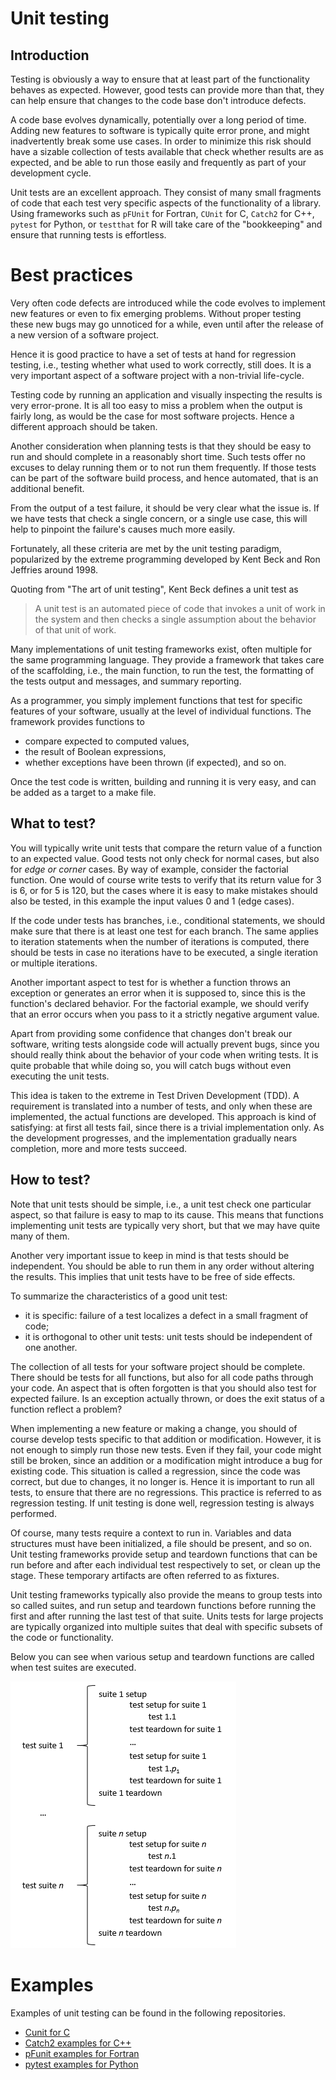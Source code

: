 # Unit testing


## Introduction

Testing is obviously a way to ensure that at least part of the functionality
behaves as expected. However, good tests can provide more than that, they can
help ensure that changes to the code base don't introduce defects.

A code base evolves dynamically, potentially over a long period of time. Adding
new features to software is typically quite error prone, and might inadvertently
break some use cases. In order to minimize this risk should have a sizable
collection of tests available that check whether results are as expected, and be
able to run those easily and frequently as part of your development cycle.

Unit tests are an excellent approach. They consist of many small fragments of
code that each test very specific aspects of the functionality of a library.
Using frameworks such as `pFUnit` for Fortran, `CUnit` for C, `Catch2` for C++,
`pytest` for Python, or `testthat` for R will take care of the "bookkeeping" and
ensure that running tests is effortless.


# Best practices

Very often code defects are introduced while the code evolves to implement new
features or even to fix emerging problems.  Without proper testing these new
bugs may go unnoticed for a while, even until after the release of a new version
of a software project.

Hence it is good practice to have a set of tests at hand for regression testing,
i.e., testing whether what used to work correctly, still does.  It is a very
important aspect of a software project with a non-trivial life-cycle.

Testing code by running an application and visually inspecting the results is
very error-prone. It is all too easy  to miss a problem when the output is
fairly long, as would be the case for most software projects.  Hence a different
approach should be taken.

Another consideration when planning tests is that they should be easy to run and
should complete in a reasonably short time.  Such tests offer no excuses to
delay running them or to not run them frequently. If those tests can be part of
the software build process, and hence automated, that is an additional benefit.

From the output of a test failure, it should be very clear what the issue is. If
we have tests that check a single concern, or a single use case, this will help
to pinpoint the failure's causes much more easily.

Fortunately, all these criteria are met by the unit testing paradigm,
popularized by the extreme programming developed by Kent Beck and Ron Jeffries
around 1998.

Quoting from "The art of unit testing", Kent Beck defines a unit test as
> A unit test is an automated piece of code that invokes a unit of work in the
> system and then checks a single assumption about the behavior of that unit of
> work.

Many implementations of unit testing frameworks exist, often multiple for the
same programming language. They provide a framework that takes care of the
scaffolding, i.e., the main function, to run the test, the formatting of the
tests output and messages, and summary reporting.

As a programmer, you simply implement functions that test for specific features
of your software, usually at the level of individual functions.  The framework
provides functions to

  * compare expected to computed values,
  * the result of Boolean expressions,
  * whether exceptions have been thrown (if expected), and so on.

Once the test code is written, building and running it is very easy, and can be
added as a target to a make file.


## What to test?

You will typically write unit tests that compare the return value of a function
to an expected value. Good tests not only check for normal cases, but also for
_edge or corner_ cases.  By way of example, consider the factorial function.
One would of course write tests to verify that its return value for 3 is 6, or
for 5 is 120, but the cases where it is easy to make mistakes should also be
    tested, in this example the input values 0 and 1 (edge cases).

If the code under tests has branches, i.e., conditional statements, we should
make sure that there is at least one test for each branch. The same applies to
iteration statements when the number of iterations is computed, there should be
tests in case no iterations have to be executed, a single iteration or multiple
iterations.

Another important aspect to test for is whether a function throws an exception
or generates an error when it is supposed to, since this is the function's
declared behavior.  For the factorial example, we should verify that an error
occurs when you pass to it a strictly negative argument value.

Apart from providing some confidence that changes don't break our software,
writing tests alongside code will actually prevent bugs, since you should really
think about the behavior of your code when writing tests. It is quite probable
that while doing so, you will catch bugs without even executing the unit tests.

This idea is taken to the extreme in Test Driven Development (TDD).  A
requirement is translated into a number of tests, and only when these are
implemented, the actual functions are developed.  This approach is kind of
satisfying: at first all tests fail, since there is a trivial implementation
only.  As the development progresses, and the implementation gradually nears
completion, more and more tests succeed.


## How to test?

Note that unit tests should be simple, i.e., a unit test check one particular
aspect, so that failure is easy to map to its cause.  This means that functions
implementing unit tests are typically very short, but that we may have quite
many of them.

Another very important issue to keep in mind is that tests should be
independent. You should be able to run them in any order without altering the
results. This implies that unit tests have to be free of side effects.

To summarize the characteristics of a good unit test:

  * it is specific: failure of a test localizes a defect in a small fragment of
    code;
  * it is orthogonal to other unit tests: unit tests should be independent of
    one another.

The collection of all tests for your software project should be complete.  There
should be tests for all functions, but also for all code paths through your
code.  An aspect that is often forgotten is that you should also test for
expected failure.  Is an exception actually thrown, or does the exit status of a
function reflect a problem?

When implementing a new feature or making a change, you should of course develop
tests specific to that addition or modification.  However, it is not enough to
simply run those new tests.  Even if they fail, your code might still be broken,
since an addition or a modification might introduce a bug for existing code.
This situation is called a regression, since the code was correct, but due to
changes, it no longer is.  Hence it is important to run all tests, to ensure
that there are no regressions.  This practice is referred to as regression
testing.  If unit testing is done well, regression testing is always performed.

Of course, many tests require a context to run in. Variables and data structures
must have been initialized, a file should be present, and so on. Unit testing
frameworks provide setup and teardown functions that can be run before and after
each individual test respectively to set, or clean up the stage.  These
temporary artifacts are often referred to as fixtures.

Unit testing frameworks typically also provide the means to group tests into so
called suites, and run setup and teardown functions before running the first and
after running the last test of that suite.  Units tests for large projects are
typically organized into multiple suites that deal with specific subsets of the
code or functionality.

Below you can see when various setup and teardown functions are called when test
suites are executed.

![setup and teardown call sequence](setup_teardown.png)


# Examples

Examples of unit testing can be found in the following repositories.

  * [Cunit for C](https://github.com/gjbex/Defensive_programming_and_debugging)
  * [Catch2 examples for
    C++](https://github.com/gjbex/C-plus-plus-software-engineering)
  * [pFunit examples for
    Fortran](https://github.com/gjbex/Defensive_programming_and_debugging)
  * [pytest examples for
    Python](https://github.com/gjbex/Python-software-engineering)
